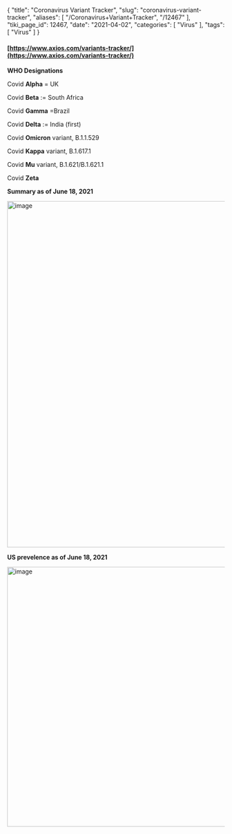{
    "title": "Coronavirus Variant Tracker",
    "slug": "coronavirus-variant-tracker",
    "aliases": [
        "/Coronavirus+Variant+Tracker",
        "/12467"
    ],
    "tiki_page_id": 12467,
    "date": "2021-04-02",
    "categories": [
        "Virus"
    ],
    "tags": [
        "Virus"
    ]
}


#### [https://www.axios.com/variants-tracker/](https://www.axios.com/variants-tracker/)

 **WHO Designations** 

Covid  **Alpha**  = UK

Covid  **Beta** := South Africa

Covid  **Gamma**  =Brazil

Covid  **Delta** := India (first)

Covid  **Omicron**  variant, B.1.1.529

Covid  **Kappa**  variant, B.1.617.1

Covid  **Mu**  variant, B.1.621/B.1.621.1

Covid  **Zeta** 

 **Summary as of June 18, 2021** 

<img src="https://d1bk1kqxc0sym.cloudfront.net/attachments/jpeg/tracking-june-18.jpg" alt="image" width="800">

 **US prevelence as of June 18, 2021** 

<img src="https://d1bk1kqxc0sym.cloudfront.net/attachments/jpeg/variant-percent-june-18.-2021.jpg" alt="image" width="600">
